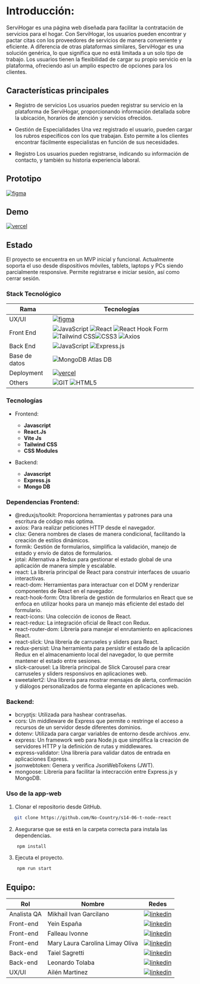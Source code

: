 # Introducción:


ServiHogar es una página web diseñada para facilitar la contratación de servicios para el hogar. Con ServiHogar, los usuarios pueden encontrar y pactar citas con los proveedores de servicios de manera conveniente y eficiente. A diferencia de otras plataformas similares, ServiHogar es una solución genérica, lo que significa que no está limitada a un solo tipo de trabajo. Los usuarios tienen la flexibilidad de cargar su propio servicio en la plataforma, ofreciendo así un amplio espectro de opciones para los clientes.

## Características principales
* Registro de servicios
Los usuarios pueden registrar su servicio en la plataforma de ServiHogar, proporcionando información detallada sobre la ubicación, horarios de atención y servicios ofrecidos.

* Gestión de Especialidades
Una vez registrado el usuario, pueden cargar los rubros especifícos con los que trabajan. Esto permite a los clientes encontrar fácilmente especialistas en función de sus necesidades.


* Registro
Los usuarios pueden registrarse, indicando su información de contacto, y también su historia experiencia laboral.

## Prototipo
[![figma]](https://www.figma.com/file/Ccr90UAlgQt5L5UHTDa0S2/s14-06-t-node-react?type=design&node-id=1-2&mode=design&t=9OF6NTR55f0eVEbT-0)

## Demo
[![vercel]](https://servihogar1.vercel.app/)  

## Estado
El proyecto se encuentra en un MVP inicial y funcional. Actualmente soporta el uso desde dispositivos móviles, tablets, laptops y PCs siendo parcialmente responsive. Permite registrarse e iniciar sesión, así como cerrar sesión. 




### Stack Tecnológico
| Rama         | Tecnologías                                       |
| ------------ | ------------------------------------------------- |
| UX/UI        | [![figma]](https://www.figma.com/file/Ccr90UAlgQt5L5UHTDa0S2/s14-06-t-node-react?type=design&node-id=1-2&mode=design&t=9OF6NTR55f0eVEbT-0) |
| Front End    | ![JavaScript](https://img.shields.io/badge/javascript-%23323330.svg?style=for-the-badge&logo=javascript&logoColor=%23F7DF1E) ![React](https://img.shields.io/badge/react-%2320232a.svg?style=for-the-badge&logo=react&logoColor=%2361DAFB) ![React Hook Form](https://img.shields.io/badge/React%20Hook%20Form-%23EC5990.svg?style=for-the-badge&logo=reacthookform&logoColor=white) ![Tailwind CSS](https://img.shields.io/badge/Tailwind%20CSS-%2338B2AC.svg?style=for-the-badge&logo=tailwind-css&logoColor=white)![CSS3](https://img.shields.io/badge/css3-%231572B6.svg?style=for-the-badge&logo=css3&logoColor=white) ![Axios](https://img.shields.io/badge/Axios-5A29E4.svg?style=for-the-badge&logo=Axios&logoColor=white) |
| Back End     | ![JavaScript](https://img.shields.io/badge/javascript-%23323330.svg?style=for-the-badge&logo=javascript&logoColor=%23F7DF1E) ![Express.js](https://img.shields.io/badge/express.js-%23404d59.svg?style=for-the-badge)|
| Base de datos| ![MongoDB Atlas DB](https://img.shields.io/badge/mongodb%20atlas-%234ea94b.svg?style=for-the-badge&logo=mongodb&logoColor=white)|
| Deployment   | [![vercel]](https://servihogar1.vercel.app/)  |
| Others       | ![GIT](https://img.shields.io/badge/Git-fc6d26?style=for-the-badge&logo=git&logoColor=white) ![HTML5](https://img.shields.io/badge/html5-%23E34F26.svg?style=for-the-badge&logo=html5&logoColor=white)                                          |

### Tecnologías

- Frontend:

  - **Javascript**
  - **React.Js**
  - **Vite Js**
  - **Tailwind CSS**
  - **CSS Modules**

- Backend:

  - **Javascript**
  - **Express.js**
  - **Mongo DB**
                
### Dependencias Frontend:
- @reduxjs/toolkit: Proporciona herramientas y patrones para una escritura de código más optima.
- axios: Para realizar peticiones HTTP desde el navegador.
- clsx: Genera nombres de clases de manera condicional, facilitando la creación de estilos dinámicos. 
- formik: Gestión de formularios, simplifica la validación, manejo de estado y envío de datos de formularios. 
- jotai: Alternativa a Redux para gestionar el estado global de una aplicación de manera simple y escalable.
- react: La librería principal de React para construir interfaces de usuario interactivas.
- react-dom: Herramientas para interactuar con el DOM y renderizar componentes de React en el navegador.
- react-hook-form: Otra librería de gestión de formularios en React que se enfoca en utilizar hooks para un manejo más eficiente del estado del formulario.
- react-icons: Una colección de iconos de React.
- react-redux: La integración oficial de React con Redux.
- react-router-dom: Librería para manejar el enrutamiento en aplicaciones React.
- react-slick: Una librería de carruseles y sliders para React.
- redux-persist: Una herramienta para persistir el estado de la aplicación Redux en el almacenamiento local del navegador, lo que permite mantener el estado entre sesiones.
- slick-carousel: La librería principal de Slick Carousel para crear carruseles y sliders responsivos en aplicaciones web.
- sweetalert2: Una librería para mostrar mensajes de alerta, confirmación y diálogos personalizados de forma elegante en aplicaciones web.

### Backend: 
- bcryptjs: Utilizada para hashear contraseñas.
- cors: Un middleware de Express que permite o restringe el acceso a recursos de un servidor desde diferentes dominios.
- dotenv: Utilizada para cargar variables de entorno desde archivos .env.
- express: Un framework web para Node.js que simplifica la creación de servidores HTTP y la definición de rutas y middlewares.
- express-validator: Una librería para validar datos de entrada en aplicaciones Express.
- jsonwebtoken: Genera y verifica JsonWebTokens (JWT).
- mongoose: Librería para facilitar la intecracción entre Express.js y MongoDB.

### Uso de la app-web

1. Clonar el repositorio desde GitHub.

```bash
   git clone https://github.com/No-Country/s14-06-t-node-react
```

2. Asegurarse que se está en la carpeta correcta para instala las dependencias.

```bash
    npm install
```

3. Ejecuta el proyecto.

```bash
    npm run start
```

## Equipo:

| Rol  | Nombre | Redes |
| ------------- | ------------- | ------------- |
| Analista QA  | Mikhail Ivan Garcilano  | [![linkedin]](https://www.linkedin.com/in/mikhailgarcilano/)  |
| Front-end  | Yein España  | [![linkedin]](https://www.linkedin.com/in/yein-e-734a7a233/)  |
| Front-end  | Falleau Ivonne  | [![linkedin]](https://www.linkedin.com/in/ivonnefalleau/)  |
| Front-end  | Mary Laura Carolina Limay Oliva  | [![linkedin]](https://www.linkedin.com/in/carolina-limay-oliva/)  |
| Back-end  | Taiel Sagretti  | [![linkedin]](https://www.linkedin.com/in/taiel-sagretti/)  |
| Back-end  | Leonardo Tolaba  | [![linkedin]](https://www.linkedin.com/in/leonardo-manuel-tolaba/)  |
| UX/UI  | Ailén Martinez  | [![linkedin]](https://www.linkedin.com/in/ail%C3%A9ndaniela-martinezrosica/)  |

[linkedin]: https://img.shields.io/badge/linkedin-%230077B5.svg?style=for-the-badge&logo=linkedin&logoColor=white
[github]: https://img.shields.io/badge/github-%23121011.svg?style=for-the-badge&logo=github&logoColor=white
[vercel]: https://img.shields.io/badge/vercel-%23000000.svg?style=for-the-badge&logo=vercel&logoColor=white
[figma]:(https://img.shields.io/badge/figma-%23F24E1E.svg?style=for-the-badge&logo=figma&logoColor=white) 
